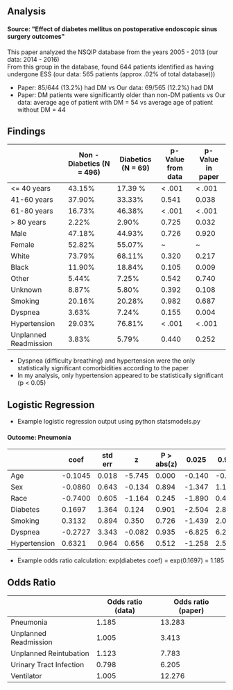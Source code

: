 ## Analysis
#### Source: "Effect of diabetes mellitus on postoperative endoscopic sinus surgery outcomes"  
This paper analyzed the NSQIP database from the years 2005 - 2013 (our data: 2014 - 2016)  
From this group in the database, found 644 patients identified as having undergone ESS  (our data: 565 patients (approx .02% of total database)))
- Paper: 85/644 (13.2%) had DM vs Our data: 69/565 (12.2%) had DM 
- Paper: DM patients were significantly older than non-DM patients vs Our data: average age of patient with DM = 54 vs average age of patient without DM = 44
## Findings
|   | Non - Diabetics (N = 496) | Diabetics (N = 69) | p-Value from data | p-Value in paper |
| ------------- | ------------- | ------------- | -------------|------------- |
| <= 40 years  | 43.15%  | 17.39 % | < .001 | < .001 |
| 41-60 years  | 37.90%  | 33.33% | 0.541 | 0.038 |
| 61-80 years  | 16.73%  | 46.38% | < .001 | < .001 | 
| > 80 years   | 2.22%   | 2.90%  | 0.725 | 0.032 |
| Male | 47.18% | 44.93% | 0.726 | 0.920 |
| Female | 52.82% | 55.07% | ~ | ~ | 
| White | 73.79% | 68.11% | 0.320 | 0.217 |
| Black | 11.90% | 18.84% | 0.105 | 0.009 | 
| Other | 5.44% | 7.25% | 0.542 | 0.740 |
| Unknown | 8.87% | 5.80% | 0.392 | 0.108
| Smoking | 20.16% | 20.28% | 0.982 | 0.687 |
| Dyspnea | 3.63% | 7.24% | 0.155 | 0.004 |
| Hypertension | 29.03% | 76.81% | < .001 | < .001 |
| Unplanned Readmission | 3.83% | 5.79% | 0.440 | 0.252 |

- Dyspnea (difficulty breathing) and hypertension were the only statistically significant comorbidities according to the paper
- In my analysis, only hypertension appeared to be statistically significant (p < 0.05)

## Logistic Regression
- Example logistic regression output using python statsmodels.py  
#### Outcome: Pneumonia

|   | coef | std err | z | P > abs(z) | 0.025 | 0.975 |
| ------------- | ------------- | ------------- | -------------|------------- | ------------- | ------------- |
| Age  | -0.1045  | 0.018 | -5.745 | 0.000 | -0.140 | -0.069 |
| Sex  | -0.0860  | 0.643 | -0.134 | 0.894 | -1.347 | 1.175 |
| Race  | -0.7400  | 0.605 | -1.164 | 0.245 | -1.890 | 0.482 |
| Diabetes   | 0.1697  | 1.364  | 0.124 | 0.901 | -2.504 | 2.843 |
| Smoking   | 0.3132   | 0.894  | 0.350 | 0.726 | -1.439 | 2.065 |
| Dyspnea  | -0.2727   | 3.343  | -0.082 | 0.935 | -6.825 | 6.280 |
| Hypertension   | 0.6321   | 0.964  | 0.656 | 0.512 | -1.258 | 2.522 |

- Example odds ratio calculation: exp(diabetes coef) = exp(0.1697) = 1.185

## Odds Ratio

|   | Odds ratio (data) | Odds ratio (paper) | 
| ------------- | ------------- | ------------- | 
| Pneumonia  | 1.185  | 13.283 | 
| Unplanned Readmission  | 1.005  | 3.413 | 
| Unplanned Reintubation | 1.123 | 7.783 |
| Urinary Tract Infection | 0.798 | 6.205 |
| Ventilator | 1.005 | 12.276 |







